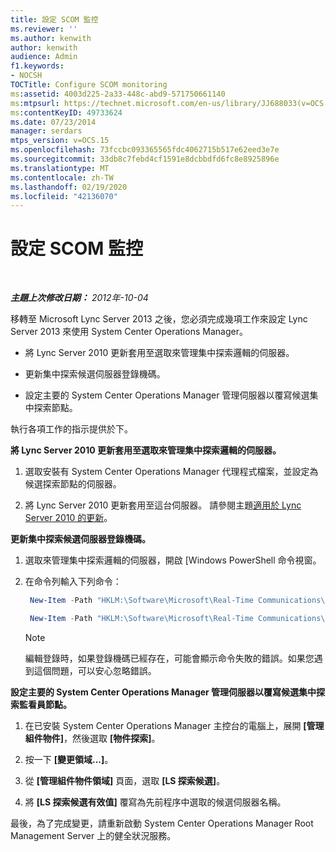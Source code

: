 ```yaml
---
title: 設定 SCOM 監控
ms.reviewer: ''
ms.author: kenwith
author: kenwith
audience: Admin
f1.keywords:
- NOCSH
TOCTitle: Configure SCOM monitoring
ms:assetid: 4003d225-2a33-448c-abd9-571750661140
ms:mtpsurl: https://technet.microsoft.com/en-us/library/JJ688033(v=OCS.15)
ms:contentKeyID: 49733624
ms.date: 07/23/2014
manager: serdars
mtps_version: v=OCS.15
ms.openlocfilehash: 73fccbc093365565fdc4062715b517e62eed3e7e
ms.sourcegitcommit: 33db8c7febd4cf1591e8dcbbdfd6fc8e8925896e
ms.translationtype: MT
ms.contentlocale: zh-TW
ms.lasthandoff: 02/19/2020
ms.locfileid: "42136070"
---
```

<div data-xmlns="http://www.w3.org/1999/xhtml">

<div class="topic" data-xmlns="http://www.w3.org/1999/xhtml" data-msxsl="urn:schemas-microsoft-com:xslt" data-cs="http://msdn.microsoft.com/">

<div data-asp="https://msdn2.microsoft.com/asp">

# <a name="configure-scom-monitoring"></a>設定 SCOM 監控

</div>

<div id="mainSection">

<div id="mainBody">

<span> </span>

_**主題上次修改日期：** 2012年-10-04_

移轉至 Microsoft Lync Server 2013 之後，您必須完成幾項工作來設定 Lync Server 2013 來使用 System Center Operations Manager。

  - 將 Lync Server 2010 更新套用至選取來管理集中探索邏輯的伺服器。

  - 更新集中探索候選伺服器登錄機碼。

  - 設定主要的 System Center Operations Manager 管理伺服器以覆寫候選集中探索節點。

執行各項工作的指示提供於下。

**將 Lync Server 2010 更新套用至選取來管理集中探索邏輯的伺服器。**

1.  選取安裝有 System Center Operations Manager 代理程式檔案，並設定為候選探索節點的伺服器。

2.  將 Lync Server 2010 更新套用至這台伺服器。 請參閱主題[適用於 Lync Server 2010 的更新](apply-lync-server-2010-updates.md)。

**更新集中探索候選伺服器登錄機碼。**

1.  選取來管理集中探索邏輯的伺服器，開啟 [Windows PowerShell 命令視窗。

2.  在命令列輸入下列命令：
    
       ```PowerShell
        New-Item -Path "HKLM:\Software\Microsoft\Real-Time Communications\Health"
       ```
    
       ```PowerShell
        New-Item -Path "HKLM:\Software\Microsoft\Real-Time Communications\Health\CentralDiscoveryCandidate"
       ```
    
    <div class="">
    

    > [!NOTE]  
    > 編輯登錄時，如果登錄機碼已經存在，可能會顯示命令失敗的錯誤。如果您遇到這個問題，可以安心忽略錯誤。

    
    </div>

**設定主要的 System Center Operations Manager 管理伺服器以覆寫候選集中探索監看員節點。**

1.  在已安裝 System Center Operations Manager 主控台的電腦上，展開 **[管理組件物件]**，然後選取 **[物件探索]**。

2.  按一下 **[變更領域...]**。

3.  從 **[管理組件物件領域]** 頁面，選取 **[LS 探索候選]**。

4.  將 **[LS 探索候選有效值]** 覆寫為先前程序中選取的候選伺服器名稱。

最後，為了完成變更，請重新啟動 System Center Operations Manager Root Management Server 上的健全狀況服務。

</div>

<span> </span>

</div>

</div>

</div>

